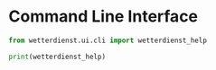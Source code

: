# Command Line Interface

```python exec="on"
from wetterdienst.ui.cli import wetterdienst_help

print(wetterdienst_help)
```